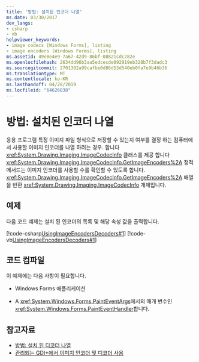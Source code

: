 ```yaml
---
title: '방법: 설치된 인코더 나열'
ms.date: 03/30/2017
dev_langs:
- csharp
- vb
helpviewer_keywords:
- image codecs [Windows Forms], listing
- image encoders [Windows Forms], listing
ms.assetid: 49e8e4e9-7a67-42d9-86bf-08821cdc282e
ms.openlocfilehash: 2634dd96b3aa5edcecde092919eb328b7f3dadc3
ms.sourcegitcommit: 2701302a99cafbe0d86d53d540eb0fa7e9b46b36
ms.translationtype: MT
ms.contentlocale: ko-KR
ms.lasthandoff: 04/28/2019
ms.locfileid: "64626838"
---
```

# <a name="how-to-list-installed-encoders"></a>방법: 설치된 인코더 나열
응용 프로그램 특정 이미지 파일 형식으로 저장할 수 있는지 여부를 결정 하는 컴퓨터에서 사용할 이미지 인코더를 나열 하려는 경우. 합니다 <xref:System.Drawing.Imaging.ImageCodecInfo> 클래스를 제공 합니다 <xref:System.Drawing.Imaging.ImageCodecInfo.GetImageEncoders%2A> 정적 메서드는 이미지 인코더를 사용할 수를 확인할 수 있도록 합니다. <xref:System.Drawing.Imaging.ImageCodecInfo.GetImageEncoders%2A> 배열을 반환 <xref:System.Drawing.Imaging.ImageCodecInfo> 개체입니다.  
  
## <a name="example"></a>예제  
 다음 코드 예제는 설치 된 인코더의 목록 및 해당 속성 값을 출력합니다.  
  
 [!code-csharp[UsingImageEncodersDecoders#1](~/samples/snippets/csharp/VS_Snippets_Winforms/UsingImageEncodersDecoders/CS/Form1.cs#1)]
 [!code-vb[UsingImageEncodersDecoders#1](~/samples/snippets/visualbasic/VS_Snippets_Winforms/UsingImageEncodersDecoders/VB/Form1.vb#1)]  
  
## <a name="compiling-the-code"></a>코드 컴파일  
 이 예제에는 다음 사항이 필요합니다.  
  
- Windows Forms 애플리케이션  
  
- A <xref:System.Windows.Forms.PaintEventArgs>에서의 매개 변수인 <xref:System.Windows.Forms.PaintEventHandler>합니다.   
  
## <a name="see-also"></a>참고자료

- [방법: 설치 된 디코더 나열](how-to-list-installed-decoders.md)
- [관리되는 GDI+에서 이미지 인코더 및 디코더 사용](using-image-encoders-and-decoders-in-managed-gdi.md)
